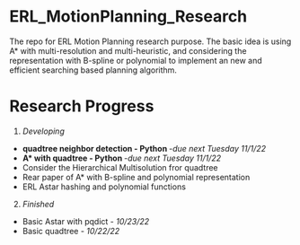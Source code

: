 # ERL_MotionPlanning_Research
The repo for ERL Motion Planning research purpose. The basic idea is using A* with multi-resolution and multi-heuristic, and considering the representation with B-spline or polynomial to implement an new and efficient searching based planning algorithm. 

# Research Progress

1. <i>Developing</i>
  - <b>quadtree neighbor detection - Python </b> -<i>due next Tuesday 11/1/22</i>
  - <b>A* with quadtree - Python </b> -<i>due next Tuesday 11/1/22</i>
  - Consider the Hierarchical Multisolution fror quadtree
  - Rear paper of A* with B-spline and polynomial representation
  - ERL Astar hashing and polynomial functions
  
2. <i>Finished</i>
  - Basic Astar with pqdict - <i>10/23/22</i>
  - Basic quadtree - <i>10/22/22</i>
